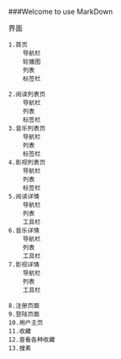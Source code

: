 ###Welcome to use MarkDown


界面

	1.首页
		导航栏
		轮播图
		列表
		标签栏
	
	2.阅读列表页
		导航栏
		列表
		标签栏
	3.音乐列表页
		导航栏
		列表
		标签栏
	4.影视列表页
		导航栏
		列表
		标签栏
	5.阅读详情
		导航栏
		列表
		工具栏
	6.音乐详情
		导航栏
		列表
		工具栏
	7.影视详情
		导航栏
		列表
		工具栏	

	8.注册页面
	9.登陆页面
	10.用户主页
	11.收藏
	12.查看各种收藏
	13.搜素
